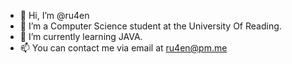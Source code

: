 - 👋 Hi, I’m @ru4en
- 👀 I’m a Computer Science student at the University Of Reading.
- 🌱 I’m currently learning JAVA.
- 📫 You can contact me via email at ru4en@pm.me

<!---
ru4en/ru4en is a ✨ special ✨ repository because its `README.md` (this file) appears on your GitHub profile.
You can click the Preview link to take a look at your changes.
--->
